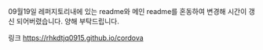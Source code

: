 09월19일 레퍼지토리내에 있는 readme와 메인 readme를 혼동하여 변경해 시간이 갱신 되어버렸습니다.     양해 부탁드립니다.

링크 <https://rhkdtjq0915.github.io/cordova>
